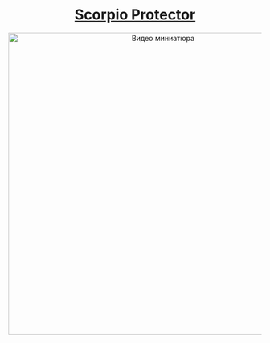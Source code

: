 <div style="text-align: center;">
  <h1>
    <a href="https://www.scorpioprotector.store/" target="_blank">Scorpio Protector</a>
  </h1>
  <a href="https://www.youtube.com/watch?v=scDj9rX3OYI&ab_channel=Security" target="_blank">
    <img src="https://gyazo.com/d55c3470fed853ece474440a740985a7/raw" alt="Видео миниатюра" style="width:600px; height:auto;">
  </a>
</div>
